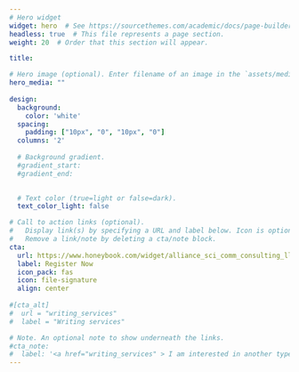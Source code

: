 ```yaml
---
# Hero widget
widget: hero  # See https://sourcethemes.com/academic/docs/page-builder/
headless: true  # This file represents a page section.
weight: 20  # Order that this section will appear.

title: 

# Hero image (optional). Enter filename of an image in the `assets/media` folder.
hero_media: ""
  
design:
  background:
    color: 'white'
  spacing:
    padding: ["10px", "0", "10px", "0"]
  columns: '2'
  
  # Background gradient.
  #gradient_start:
  #gradient_end:
  

  # Text color (true=light or false=dark).
  text_color_light: false

# Call to action links (optional).
#   Display link(s) by specifying a URL and label below. Icon is optional for `[cta]`.
#   Remove a link/note by deleting a cta/note block.
cta:
  url: https://www.honeybook.com/widget/alliance_sci_comm_consulting_llc_254619/cf_id/6463e171f0aad30d32114a82
  label: Register Now
  icon_pack: fas
  icon: file-signature
  align: center
  
#[cta_alt]
#  url = "writing_services"
#  label = "Writing services"

# Note. An optional note to show underneath the links.
#cta_note:
#  label: '<a href="writing_services" > I am interested in another type of writing help.<!-- V --></a>'
---
```

